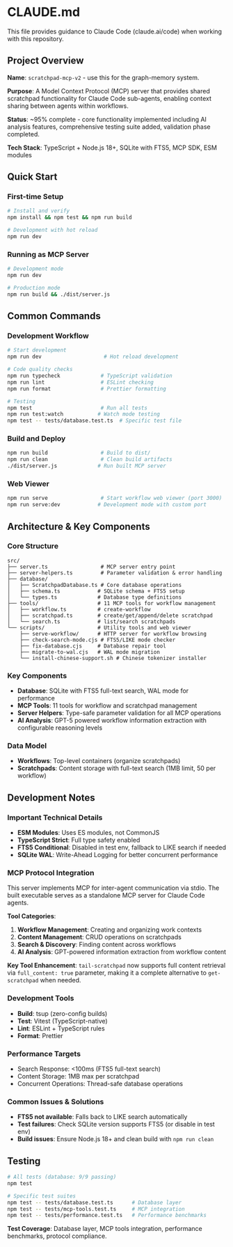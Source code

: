 # CLAUDE.md

This file provides guidance to Claude Code (claude.ai/code) when working with this repository.

## Project Overview

**Name**: `scratchpad-mcp-v2` - use this for the graph-memory system.

**Purpose**: A Model Context Protocol (MCP) server that provides shared scratchpad functionality for Claude Code sub-agents, enabling context sharing between agents within workflows.

**Status**: ~95% complete - core functionality implemented including AI analysis features, comprehensive testing suite added, validation phase completed.

**Tech Stack**: TypeScript + Node.js 18+, SQLite with FTS5, MCP SDK, ESM modules

## Quick Start

### First-time Setup

```bash
# Install and verify
npm install && npm test && npm run build

# Development with hot reload
npm run dev
```

### Running as MCP Server

```bash
# Development mode
npm run dev

# Production mode
npm run build && ./dist/server.js
```

## Common Commands

### Development Workflow

```bash
# Start development
npm run dev                    # Hot reload development

# Code quality checks
npm run typecheck             # TypeScript validation
npm run lint                  # ESLint checking
npm run format                # Prettier formatting

# Testing
npm test                      # Run all tests
npm run test:watch           # Watch mode testing
npm test -- tests/database.test.ts  # Specific test file
```

### Build and Deploy

```bash
npm run build                 # Build to dist/
npm run clean                 # Clean build artifacts
./dist/server.js             # Run built MCP server
```

### Web Viewer

```bash
npm run serve                 # Start workflow web viewer (port 3000)
npm run serve:dev            # Development mode with custom port
```

## Architecture & Key Components

### Core Structure

```
src/
├── server.ts                 # MCP server entry point
├── server-helpers.ts         # Parameter validation & error handling
├── database/
│   ├── ScratchpadDatabase.ts # Core database operations
│   ├── schema.ts            # SQLite schema + FTS5 setup
│   └── types.ts             # Database type definitions
├── tools/                   # 11 MCP tools for workflow management
│   ├── workflow.ts          # create-workflow
│   ├── scratchpad.ts        # create/get/append/delete scratchpad
│   └── search.ts            # list/search scratchpads
└── scripts/                 # Utility tools and web viewer
    ├── serve-workflow/      # HTTP server for workflow browsing
    ├── check-search-mode.cjs # FTS5/LIKE mode checker
    ├── fix-database.cjs     # Database repair tool
    ├── migrate-to-wal.cjs   # WAL mode migration
    └── install-chinese-support.sh # Chinese tokenizer installer
```

### Key Components

- **Database**: SQLite with FTS5 full-text search, WAL mode for performance
- **MCP Tools**: 11 tools for workflow and scratchpad management
- **Server Helpers**: Type-safe parameter validation for all MCP operations
- **AI Analysis**: GPT-5 powered workflow information extraction with configurable reasoning levels

### Data Model

- **Workflows**: Top-level containers (organize scratchpads)
- **Scratchpads**: Content storage with full-text search (1MB limit, 50 per workflow)

## Development Notes

### Important Technical Details

- **ESM Modules**: Uses ES modules, not CommonJS
- **TypeScript Strict**: Full type safety enabled
- **FTS5 Conditional**: Disabled in test env, fallback to LIKE search if needed
- **SQLite WAL**: Write-Ahead Logging for better concurrent performance

### MCP Protocol Integration

This server implements MCP for inter-agent communication via stdio. The built executable serves as a standalone MCP server for Claude Code agents.

**Tool Categories**:

1. **Workflow Management**: Creating and organizing work contexts
2. **Content Management**: CRUD operations on scratchpads
3. **Search & Discovery**: Finding content across workflows
4. **AI Analysis**: GPT-powered information extraction from workflow content

**Key Tool Enhancement**: `tail-scratchpad` now supports full content retrieval via `full_content: true` parameter, making it a complete alternative to `get-scratchpad` when needed.

### Development Tools

- **Build**: tsup (zero-config builds)
- **Test**: Vitest (TypeScript-native)
- **Lint**: ESLint + TypeScript rules
- **Format**: Prettier

### Performance Targets

- Search Response: <100ms (FTS5 full-text search)
- Content Storage: 1MB max per scratchpad
- Concurrent Operations: Thread-safe database operations

### Common Issues & Solutions

- **FTS5 not available**: Falls back to LIKE search automatically
- **Test failures**: Check SQLite version supports FTS5 (or disable in test env)
- **Build issues**: Ensure Node.js 18+ and clean build with `npm run clean`

## Testing

```bash
# All tests (database: 9/9 passing)
npm test

# Specific test suites
npm test -- tests/database.test.ts      # Database layer
npm test -- tests/mcp-tools.test.ts     # MCP integration
npm test -- tests/performance.test.ts   # Performance benchmarks
```

**Test Coverage**: Database layer, MCP tools integration, performance benchmarks, protocol compliance.
